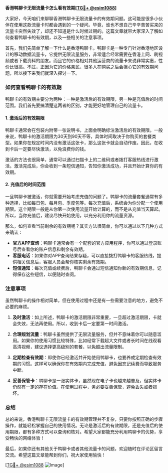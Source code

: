 **香港鸭聊卡无限流量卡怎么看有效期[[TG💪+ @esim1088](https://t.me/s/esim1088)]**

大家好，今天咱们来聊聊香港鸭聊卡无限流量卡的有效期问题。这可能是很多小伙伴在使用这款流量卡时都会遇到的一个疑问。毕竟，谁也不想自己辛辛苦苦买来的流量卡突然失效了，却还不知道是什么时候过期的。这篇文章就带大家深入了解如何查看鸭聊卡的有效期，以及一些相关的注意事项。

首先，我们先简单了解一下什么是香港鸭聊卡。鸭聊卡是一种专门针对香港地区设计的移动数据流量卡，它提供无限流量服务，非常适合经常需要在香港上网、刷视频或者下载资料的朋友。而且它的价格相对其他运营商的流量卡来说非常实惠，性价比很高。不过，正因为它的价格亲民，很多人在购买之后会担心它的有效期问题，所以接下来我们就深入探讨一下。

### 如何查看鸭聊卡的有效期

鸭聊卡的有效期主要分为两种：一种是激活后的有效期限，另一种是充值后的时间范围。我们首先要搞清楚这两者的区别，才能更好地管理自己的流量卡。

#### 1. 激活后的有效期限

鸭聊卡通常会在包装内附带一张说明书，上面会明确标注激活后的有效期限。一般来说，鸭聊卡的激活期限为30天到90天不等，具体时间取决于你购买的套餐类型。如果你在规定时间内没有激活这张卡，那么这张卡就会自动作废。因此，在收到卡后一定要尽快激活，以免浪费你的钱。

激活的方法也很简单，通常可以通过扫描卡上的二维码或者拨打客服热线进行激活。激活完成后，你会收到一条短信通知，告知你激活成功，并且开始计算你的有效期。

#### 2. 充值后的时间范围

一旦鸭聊卡被激活，你就需要开始考虑充值的问题了。鸭聊卡的流量套餐通常有多种选择，比如每日包、每月包、季度包等。每次充值后，系统会为你分配一个使用期限。这个期限一般是从你第一次使用流量开始计算的，而不是从充值当天算起。所以，当你充值后，建议尽快开始使用，以充分利用你的流量资源。

那么，如何查看当前剩余的有效期呢？其实方法很简单，你可以通过以下几种方式来确认：

- **官方APP查询**：鸭聊卡通常会有一个配套的官方应用程序，你可以通过登录账号后查看你的账户信息和剩余有效期。
- **客服电话**：如果你对APP查询结果存疑，可以直接拨打鸭聊卡的客服热线，提供相关信息后，客服人员会帮你核实剩余有效期。
- **短信通知**：每次充值或续费后，鸭聊卡会通过短信通知你新的有效期信息，记得保存这些短信，以便随时查阅。

### 注意事项

虽然鸭聊卡的操作相对简单，但在使用过程中还是有一些需要注意的地方，避免不必要的麻烦。

1. **及时激活**：如上所述，鸭聊卡的激活期限非常重要，一旦超过激活期限，卡就会失效，无法再使用。所以，收到卡后一定要第一时间激活。

2. **合理规划流量**：鸭聊卡虽然提供了无限流量服务，但并不意味着你可以随意滥用。如果你的使用习惯比较特殊，比如经常下载超大文件或者长时间在线观看高清视频，建议选择更高级别的套餐，以免超出流量限制。

3. **定期检查有效期**：即使你已经激活并开始使用鸭聊卡，也要养成定期检查有效期的习惯。这样可以确保你在有效期内完成充值，避免因忘记续费而导致服务中断。

4. **妥善保管卡**：鸭聊卡是一张实体卡，虽然现在电子卡也越来越普及，但实体卡仍然有一定的存在价值。在使用过程中，务必要妥善保管，避免丢失或者损坏。

### 总结

总的来说，香港鸭聊卡无限流量卡的有效期管理并不复杂，只要你按照正确的步骤操作，就能轻松掌握自己的使用情况。无论是激活后的有效期限，还是充值后的使用期限，都有多种方式可以查询和核对。希望大家都能充分利用鸭聊卡的优势，享受畅快的网络体验！

最后，如果你还有其他关于鸭聊卡或者其他流量卡的问题，欢迎随时在评论区留言交流。希望这篇文章能帮到你们，祝大家使用愉快！

[[TG💪+ @esim1088](https://t.me/s/esim1088) ![Image](https://i.postimg.cc/4NQfJmqS/Snipaste-2025-05-13-00-14-12.png)]